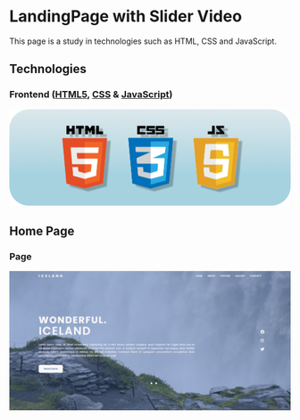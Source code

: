 # LandingPage with Slider Video

This page is a study in technologies such as HTML, CSS and JavaScript.

## Technologies
### Frontend ([HTML5](https://developer.mozilla.org/en-US/docs/Learn/HTML), [CSS](https://developer.mozilla.org/en-US/docs/Learn/CSS) & [JavaScript](https://developer.mozilla.org/en-US/docs/Learn/JavaScript))

![image](https://github.com/willmarchi01/landing-page-sliderVideo/blob/main/midia/img/technologies.png)

## Home Page

### Page

![image](https://github.com/willmarchi01/landing-page-sliderVideo/blob/main/midia/img/page.png)

